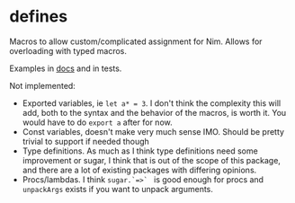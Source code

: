 # defines

Macros to allow custom/complicated assignment for Nim. Allows for overloading with typed macros.

Examples in [docs](https://hlaaftana.github.io/defines/defines.html#examples) and in tests.

Not implemented:

* Exported variables, ie `let a* = 3`. I don't think the complexity this will add, both to the syntax and the behavior of the macros, is worth it. You would have to do `export a` after for now.
* Const variables, doesn't make very much sense IMO. Should be pretty trivial to support if needed though
* Type definitions. As much as I think type definitions need some improvement or sugar, I think that is out of the scope of this package, and there are a lot of existing packages with differing opinions.
* Procs/lambdas. I think ``sugar.`=>` `` is good enough for procs and `unpackArgs` exists if you want to unpack arguments.
